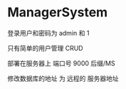 # ManagerSystem
登录用户和密码为 admin  和  1


只有简单的用户管理 CRUD

部署在服务器上  端口号 9000 后缀/MS

修改数据库的地址 为 远程的 服务器地址
